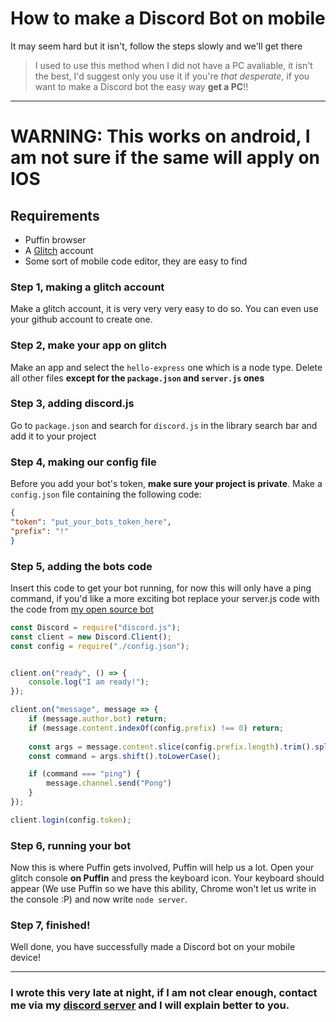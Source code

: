 # How to make a Discord Bot on mobile

It may seem hard but it isn't, follow the steps slowly and we'll get there 

> I used to use this method when I did not have a PC avaliable, it isn't the best, I'd suggest only you use it if you're *that desperate*, if you want to make a Discord bot the easy way **get a PC**!!

---
# WARNING: This works on android, I am not sure if the same will apply on IOS


## Requirements 
* Puffin browser
* A [Glitch](https://glitch.com) account
* Some sort of mobile code editor, they are easy to find

### Step 1, making a glitch account
Make a glitch account, it is very very very easy to do so. You can even use your github account to create one.

### Step 2, make your app on glitch
Make an app and select the `hello-express` one which is a node type. Delete all other files **except for the `package.json` and `server.js` ones**

### Step 3, adding discord.js
Go to `package.json` and search for `discord.js` in the library search bar  and add it to your project

### Step 4, making our config file
Before you add your bot's token, **make sure your project is private**. Make a `config.json` file containing the following code:

```json
{
"token": "put_your_bots_token_here",
"prefix": "!"
}
```

### Step 5, adding the bots code
Insert this code to get your bot running, for now this will only have a ping command, if you'd like a more exciting bot replace your server.js code with the code from [my open source bot](https://github.com/fifthsonofole/discord.js-moderation-bot)

```js
const Discord = require("discord.js");
const client = new Discord.Client();
const config = require("./config.json");


client.on("ready", () => {
    console.log("I am ready!");
});

client.on("message", message => {
    if (message.author.bot) return;  
    if (message.content.indexOf(config.prefix) !== 0) return;
    
    const args = message.content.slice(config.prefix.length).trim().split(/ +/g);
    const command = args.shift().toLowerCase();

    if (command === "ping") {
        message.channel.send("Pong")
    }
});

client.login(config.token);
```

### Step 6, running your bot
Now this is where Puffin gets involved, Puffin will help us a lot. Open your glitch console **on Puffin** and press the keyboard icon. Your keyboard should appear (We use Puffin so we have this ability, Chrome won't let us write in the console :P) and now write `node server`.

### Step 7, finished!
Well done, you have successfully made a Discord bot on your mobile device!


---

### I wrote this very late at night, if I am not clear enough, contact me via my [discord server](https://discord.gg/J3pSg6R) and I will explain better to you.
